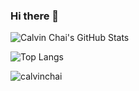 ### Hi there 👋


<img src="https://github-readme-stats.vercel.app/api?username=calvinchai&show_icons=true&hide_border=true&count_private=true&icon_color=fad000&theme=transparent" alt="Calvin Chai's GitHub Stats">

![Top Langs](https://github-readme-stats.vercel.app/api/top-langs/?username=calvinchai&layout=compact&hide=roff,css,html)

<img align="center" src="https://github-readme-streak-stats.herokuapp.com/?user=calvinchai&" alt="calvinchai" />
<!--
https://github.com/anuraghazra/github-readme-stats
-->
<!--
**calvinchai/calvinchai** is a ✨ _special_ ✨ repository because its `README.md` (this file) appears on your GitHub profile.

Here are some ideas to get you started:

- 🔭 I’m currently working on ...
- 🌱 I’m currently learning ...
- 👯 I’m looking to collaborate on ...
- 🤔 I’m looking for help with ...
- 💬 Ask me about ...
- 📫 How to reach me: ...
- 😄 Pronouns: ...
- ⚡ Fun fact: ...
-->
